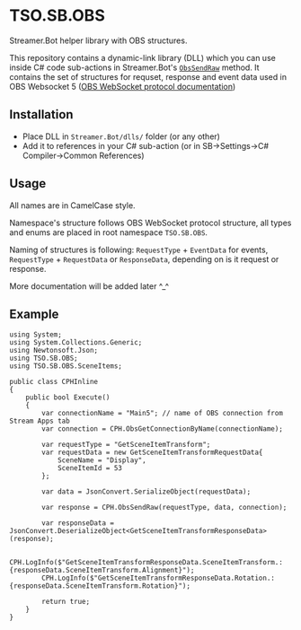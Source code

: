 # TSO.SB.OBS
Streamer.Bot helper library with OBS structures.

This repository contains a dynamic-link library (DLL) which you can use inside C# code sub-actions in Streamer.Bot's [`ObsSendRaw`](https://docs.streamer.bot/api/csharp/obs/raw#ObsSendRaw) method. It contains the set of structures for requset, response and event data used in OBS Websocket 5 ([OBS WebSocket protocol documentation](https://github.com/obsproject/obs-websocket/blob/master/docs/generated/protocol.md))

## Installation

- Place DLL in `Streamer.Bot/dlls/` folder (or any other)
- Add it to references in your C# sub-action (or in SB->Settings->C# Compiler->Common References)

## Usage

All names are in CamelCase style. 

Namespace's structure follows OBS WebSocket protocol structure, all types and enums are placed in root namespace `TSO.SB.OBS`.

Naming of structures is following: `RequestType` + `EventData` for events, `RequestType` + `RequestData` or `ResponseData`, depending on is it request or response.

More documentation will be added later ^_^

## Example

```
using System;
using System.Collections.Generic;
using Newtonsoft.Json;
using TSO.SB.OBS;
using TSO.SB.OBS.SceneItems;

public class CPHInline
{
	public bool Execute()
	{
		var connectionName = "Main5"; // name of OBS connection from Stream Apps tab
		var connection = CPH.ObsGetConnectionByName(connectionName);
		
		var requestType = "GetSceneItemTransform";
		var requestData = new GetSceneItemTransformRequestData{
			SceneName = "Display",
			SceneItemId = 53
		};
		
		var data = JsonConvert.SerializeObject(requestData);
		
		var response = CPH.ObsSendRaw(requestType, data, connection);
				
		var responseData = JsonConvert.DeserializeObject<GetSceneItemTransformResponseData>(response);

		CPH.LogInfo($"GetSceneItemTransformResponseData.SceneItemTransform.: {responseData.SceneItemTransform.Alignment}");
		CPH.LogInfo($"GetSceneItemTransformResponseData.Rotation.: {responseData.SceneItemTransform.Rotation}");
		
		return true;
	}
}

```